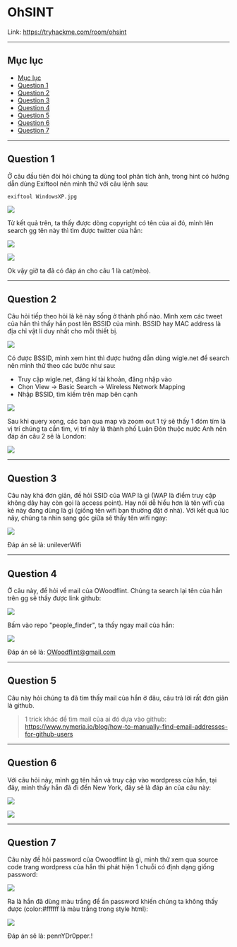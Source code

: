 OhSINT
===

Link: https://tryhackme.com/room/ohsint

---
## Mục lục <a name="menu"></a>

* [Mục lục](#menu)
* [Question 1](#q1)
* [Question 2](#q2)
* [Question 3](#q3)
* [Question 4](#q4)
* [Question 5](#q5)
* [Question 6](#q6)
* [Question 7](#q7)

---
## Question 1 <a name="q1"></a>

Ở câu đầu tiên đòi hỏi chúng ta dùng tool phân tích ảnh, trong hint có hướng dẫn dùng Exiftool nên mình thử với câu lệnh sau:

```
exiftool WindowsXP.jpg 
```

![](https://i.imgur.com/8ddaQqq.png)

Từ kết quả trên, ta thấy được dòng copyright có tên của ai đó, mình lên search gg tên này thì tìm được twitter của hắn:

![](https://i.imgur.com/b3eLkAO.png)

![](https://i.imgur.com/wVz07Dh.png)

Ok vậy giờ ta đã có đáp án cho câu 1 là cat(mèo).

---
## Question 2 <a name="q2"></a>

Câu hỏi tiếp theo hỏi là kẻ này sống ở thành phố nào. Mình xem các tweet của hắn thì thấy hắn post lên BSSID của mình. BSSID hay MAC address là địa chỉ vật lí duy nhất cho mỗi thiết bị.

![](https://i.imgur.com/sWl8LrF.png)

Có được BSSID, mình xem hint thì được hướng dẫn dùng wigle.net để search nên mình thử theo các bước như sau:

* Truy cập wigle.net, đăng kí tài khoản, đăng nhập vào
* Chọn View -> Basic Search -> Wireless Network Mapping
* Nhập BSSID, tìm kiếm trên map bên cạnh

![](https://i.imgur.com/sFI3g9A.png)

Sau khi query xong, các bạn qua map và zoom out 1 tý sẽ thấy 1 đóm tím là vị trí chúng ta cần tìm, vị trí này là thành phố Luân Đôn thuộc nước Anh nên đáp án câu 2 sẽ là London:

![](https://i.imgur.com/QOUkiqp.png)

---
## Question 3 <a name="q3"></a>

Câu này khá đơn giản, đề hỏi SSID của WAP là gì (WAP là điểm truy cập không dây hay còn gọi là access point). Hay nói dễ hiểu hơn là tên wifi của kẻ này đang dùng là gì (giống tên wifi bạn thường đặt ở nhà). Với kết quả lúc nãy, chúng ta nhìn sang góc giữa sẽ thấy tên wifi ngay:

![](https://i.imgur.com/1Qeo5tD.png)

Đáp án sẽ là: unileverWifi

---
## Question 4 <a name="q4"></a>

Ở câu này, đề hỏi về mail của OWoodflint. Chúng ta search lại tên của hắn trên gg sẽ thấy được link github:

![](https://i.imgur.com/Zbl4G8K.png)

Bấm vào repo "people_finder", ta thấy ngay mail của hắn:

![](https://i.imgur.com/xUeL4Pf.png)

Đáp án sẽ là: OWoodflint@gmail.com

---
## Question 5 <a name="q5"></a>

Câu này hỏi chúng ta đã tìm thấy mail của hắn ở đâu, câu trả lời rất đơn giản là github.

> 1 trick khác để tìm mail của ai đó dựa vào github: https://www.nymeria.io/blog/how-to-manually-find-email-addresses-for-github-users

---
## Question 6 <a name="q6"></a>

Với câu hỏi này, mình gg tên hắn và truy cập vào wordpress của hắn, tại đây, mình thấy hắn đã đi đến New York, đây sẽ là đáp án của câu này:

![](https://i.imgur.com/sGzGN4m.png)

![](https://i.imgur.com/s4ei2r9.png)

---
## Question 7 <a name="q7"></a>

Câu này đề hỏi password của Owoodflint là gì, mình thử xem qua source code trang wordpress của hắn thì phát hiện 1 chuỗi có định dạng giống password:

![](https://i.imgur.com/xGg2hLB.png)

Ra là hắn đã dùng màu trắng để ẩn password khiến chúng ta không thấy được (color:#ffffff là màu trắng trong style html):

![](https://i.imgur.com/2Osgm3L.png)

Đáp án sẽ là: pennYDr0pper.!
